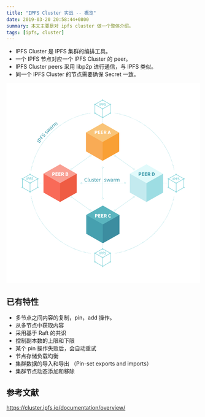 ```yaml
---
title: "IPFS Cluster 实战 -- 概览"
date: 2019-03-20 20:58:44+0800
summary: 本文主要是对 ipfs cluster 做一个整体介绍。
tags: [ipfs, cluster]
---
```


- IPFS Cluster 是 IPFS 集群的编排工具。
- 一个 IPFS 节点对应一个 IPFS Cluster 的 peer。
- IPFS Cluster peers 采用 libp2p 进行通信，与 IPFS 类似。
- 同一个 IPFS Cluster 的节点需要确保 Secret 一致。

![overview](/images/cluster/cluster-overview.png)


## 已有特性

- 多节点之间内容的复制，pin，add 操作。
- 从多节点中获取内容
- 采用基于 Raft 的共识
- 控制副本数的上限和下限
- 某个 pin 操作失败后，会自动重试
- 节点存储负载均衡
- 集群数据的导入和导出 （Pin-set exports and imports）
- 集群节点动态添加和移除

## 参考文献

https://cluster.ipfs.io/documentation/overview/

